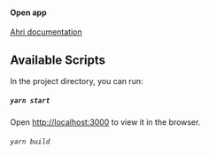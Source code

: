 #### Open app
[Ahri documentation](https://ahridoc.netlify.app/)
## Available Scripts

In the project directory, you can run:

##### `yarn start`
Open [http://localhost:3000](http://localhost:3000) to view it in the browser.

###### `yarn build`
